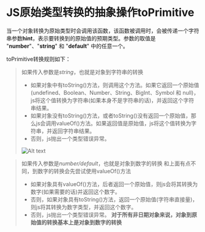 # JS原始类型转换的抽象操作toPrimitive

当一个对象转换为原始类型时会调用该函数，该函数被调用时，会被传递一个字符串参数**hint**，表示要转换到的原始值的预期类型。参数的取值是 "**number**"、"**string**" 和 "**default**" 中的任意一个。

toPrimitive转换规则如下：
> 如果传入参数是*string*，也就是对象到字符串的转换
> - 如果对象中有toString()方法，则调用这个方法。如果它返回一个原始值(undefined、Boolean、Number、String、BigInt、Symbol 和 null)，js将这个值转换为字符串(如果本身不是字符串的话)，并返回这个字符串结果。
> - 如果对象没有toString()方法，或者toString()没有返回一个原始值，那么js会调用valueOf()方法。如果返回值是原始值，js将这个值转换为字符串，并返回字符串结果。
> - 否则，js抛出一个类型错误异常。
>
> ![Alt text](image.png)


> 如果传入参数是*number/default*，也就是对象到数字的转换
> 和上面有点不同，到数字的转换会先尝试使用valueOf()方法
> - 如果对象具有valueOf()方法，后者返回一个原始值，则js会将其转换为数字(如果需要的话)并返回这个数字。
> - 否则，如果对象具有toString()方法，返回一个原始值(字符串直接量)，则js将其转换为数字类型，并返回这个数字。
> - 否则，js抛出一个类型错误异常。
> **对于所有非日期对象来说，对象到原始值的转换基本上是对象到数字的转换**
